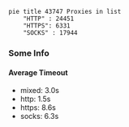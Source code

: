 
```mermaid
pie title 43747 Proxies in list
    "HTTP" : 24451
    "HTTPS": 6331
    "SOCKS" : 17944
```

### Some Info
#### Average Timeout

- mixed: 3.0s
- http: 1.5s
- https: 8.6s
- socks: 6.3s
